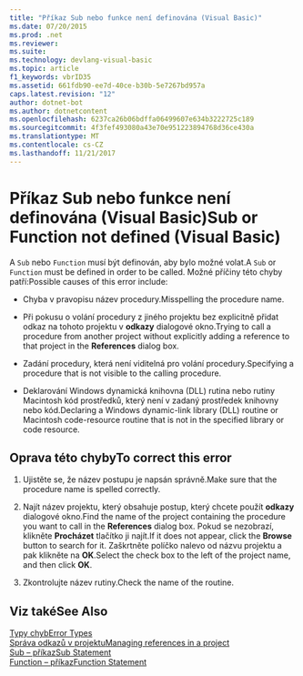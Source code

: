 ```yaml
---
title: "Příkaz Sub nebo funkce není definována (Visual Basic)"
ms.date: 07/20/2015
ms.prod: .net
ms.reviewer: 
ms.suite: 
ms.technology: devlang-visual-basic
ms.topic: article
f1_keywords: vbrID35
ms.assetid: 661fdb90-ee7d-40ce-b30b-5e7267bd957a
caps.latest.revision: "12"
author: dotnet-bot
ms.author: dotnetcontent
ms.openlocfilehash: 6237ca26b06bdffa06499607e634b3222725c189
ms.sourcegitcommit: 4f3fef493080a43e70e951223894768d36ce430a
ms.translationtype: MT
ms.contentlocale: cs-CZ
ms.lasthandoff: 11/21/2017
---
```

# <a name="sub-or-function-not-defined-visual-basic"></a><span data-ttu-id="7f97f-102">Příkaz Sub nebo funkce není definována (Visual Basic)</span><span class="sxs-lookup"><span data-stu-id="7f97f-102">Sub or Function not defined (Visual Basic)</span></span>
<span data-ttu-id="7f97f-103">A `Sub` nebo `Function` musí být definován, aby bylo možné volat.</span><span class="sxs-lookup"><span data-stu-id="7f97f-103">A `Sub` or `Function` must be defined in order to be called.</span></span> <span data-ttu-id="7f97f-104">Možné příčiny této chyby patří:</span><span class="sxs-lookup"><span data-stu-id="7f97f-104">Possible causes of this error include:</span></span>  
  
-   <span data-ttu-id="7f97f-105">Chyba v pravopisu název procedury.</span><span class="sxs-lookup"><span data-stu-id="7f97f-105">Misspelling the procedure name.</span></span>  
  
-   <span data-ttu-id="7f97f-106">Při pokusu o volání procedury z jiného projektu bez explicitně přidat odkaz na tohoto projektu v **odkazy** dialogové okno.</span><span class="sxs-lookup"><span data-stu-id="7f97f-106">Trying to call a procedure from another project without explicitly adding a reference to that project in the **References** dialog box.</span></span>  
  
-   <span data-ttu-id="7f97f-107">Zadání procedury, která není viditelná pro volání procedury.</span><span class="sxs-lookup"><span data-stu-id="7f97f-107">Specifying a procedure that is not visible to the calling procedure.</span></span>  
  
-   <span data-ttu-id="7f97f-108">Deklarování Windows dynamická knihovna (DLL) rutina nebo rutiny Macintosh kód prostředků, který není v zadaný prostředek knihovny nebo kód.</span><span class="sxs-lookup"><span data-stu-id="7f97f-108">Declaring a Windows dynamic-link library (DLL) routine or Macintosh code-resource routine that is not in the specified library or code resource.</span></span>  
  
## <a name="to-correct-this-error"></a><span data-ttu-id="7f97f-109">Oprava této chyby</span><span class="sxs-lookup"><span data-stu-id="7f97f-109">To correct this error</span></span>  
  
1.  <span data-ttu-id="7f97f-110">Ujistěte se, že název postupu je napsán správně.</span><span class="sxs-lookup"><span data-stu-id="7f97f-110">Make sure that the procedure name is spelled correctly.</span></span>  
  
2.  <span data-ttu-id="7f97f-111">Najít název projektu, který obsahuje postup, který chcete použít **odkazy** dialogové okno.</span><span class="sxs-lookup"><span data-stu-id="7f97f-111">Find the name of the project containing the procedure you want to call in the **References** dialog box.</span></span> <span data-ttu-id="7f97f-112">Pokud se nezobrazí, klikněte **Procházet** tlačítko ji najít.</span><span class="sxs-lookup"><span data-stu-id="7f97f-112">If it does not appear, click the **Browse** button to search for it.</span></span> <span data-ttu-id="7f97f-113">Zaškrtněte políčko nalevo od názvu projektu a pak klikněte na **OK**.</span><span class="sxs-lookup"><span data-stu-id="7f97f-113">Select the check box to the left of the project name, and then click **OK**.</span></span>  
  
3.  <span data-ttu-id="7f97f-114">Zkontrolujte název rutiny.</span><span class="sxs-lookup"><span data-stu-id="7f97f-114">Check the name of the routine.</span></span>  
  
## <a name="see-also"></a><span data-ttu-id="7f97f-115">Viz také</span><span class="sxs-lookup"><span data-stu-id="7f97f-115">See Also</span></span>  
 [<span data-ttu-id="7f97f-116">Typy chyb</span><span class="sxs-lookup"><span data-stu-id="7f97f-116">Error Types</span></span>](../../../visual-basic/programming-guide/language-features/error-types.md)  
 [<span data-ttu-id="7f97f-117">Správa odkazů v projektu</span><span class="sxs-lookup"><span data-stu-id="7f97f-117">Managing references in a project</span></span>](/visualstudio/ide/managing-references-in-a-project)  
 [<span data-ttu-id="7f97f-118">Sub – příkaz</span><span class="sxs-lookup"><span data-stu-id="7f97f-118">Sub Statement</span></span>](../../../visual-basic/language-reference/statements/sub-statement.md)  
 [<span data-ttu-id="7f97f-119">Function – příkaz</span><span class="sxs-lookup"><span data-stu-id="7f97f-119">Function Statement</span></span>](../../../visual-basic/language-reference/statements/function-statement.md)
